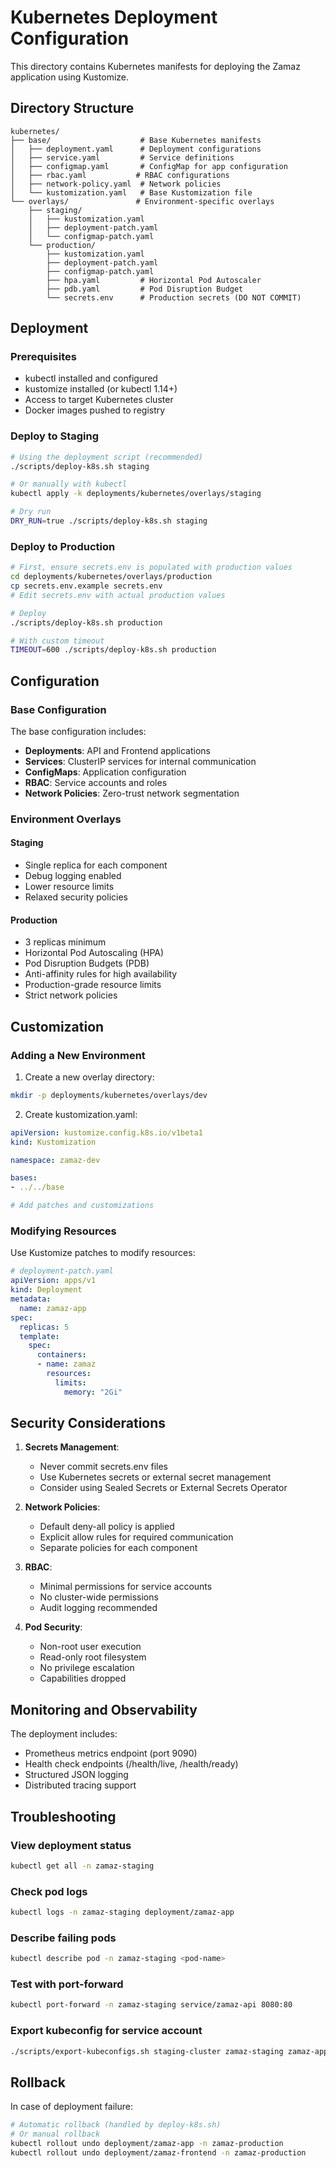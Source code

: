 # Kubernetes Deployment Configuration

This directory contains Kubernetes manifests for deploying the Zamaz application using Kustomize.

## Directory Structure

```
kubernetes/
├── base/                    # Base Kubernetes manifests
│   ├── deployment.yaml      # Deployment configurations
│   ├── service.yaml         # Service definitions
│   ├── configmap.yaml       # ConfigMap for app configuration
│   ├── rbac.yaml           # RBAC configurations
│   ├── network-policy.yaml  # Network policies
│   └── kustomization.yaml   # Base Kustomization file
└── overlays/               # Environment-specific overlays
    ├── staging/
    │   ├── kustomization.yaml
    │   ├── deployment-patch.yaml
    │   └── configmap-patch.yaml
    └── production/
        ├── kustomization.yaml
        ├── deployment-patch.yaml
        ├── configmap-patch.yaml
        ├── hpa.yaml         # Horizontal Pod Autoscaler
        ├── pdb.yaml         # Pod Disruption Budget
        └── secrets.env      # Production secrets (DO NOT COMMIT)
```

## Deployment

### Prerequisites

- kubectl installed and configured
- kustomize installed (or kubectl 1.14+)
- Access to target Kubernetes cluster
- Docker images pushed to registry

### Deploy to Staging

```bash
# Using the deployment script (recommended)
./scripts/deploy-k8s.sh staging

# Or manually with kubectl
kubectl apply -k deployments/kubernetes/overlays/staging

# Dry run
DRY_RUN=true ./scripts/deploy-k8s.sh staging
```

### Deploy to Production

```bash
# First, ensure secrets.env is populated with production values
cd deployments/kubernetes/overlays/production
cp secrets.env.example secrets.env
# Edit secrets.env with actual production values

# Deploy
./scripts/deploy-k8s.sh production

# With custom timeout
TIMEOUT=600 ./scripts/deploy-k8s.sh production
```

## Configuration

### Base Configuration

The base configuration includes:
- **Deployments**: API and Frontend applications
- **Services**: ClusterIP services for internal communication
- **ConfigMaps**: Application configuration
- **RBAC**: Service accounts and roles
- **Network Policies**: Zero-trust network segmentation

### Environment Overlays

#### Staging
- Single replica for each component
- Debug logging enabled
- Lower resource limits
- Relaxed security policies

#### Production
- 3 replicas minimum
- Horizontal Pod Autoscaling (HPA)
- Pod Disruption Budgets (PDB)
- Anti-affinity rules for high availability
- Production-grade resource limits
- Strict network policies

## Customization

### Adding a New Environment

1. Create a new overlay directory:
```bash
mkdir -p deployments/kubernetes/overlays/dev
```

2. Create kustomization.yaml:
```yaml
apiVersion: kustomize.config.k8s.io/v1beta1
kind: Kustomization

namespace: zamaz-dev

bases:
- ../../base

# Add patches and customizations
```

### Modifying Resources

Use Kustomize patches to modify resources:

```yaml
# deployment-patch.yaml
apiVersion: apps/v1
kind: Deployment
metadata:
  name: zamaz-app
spec:
  replicas: 5
  template:
    spec:
      containers:
      - name: zamaz
        resources:
          limits:
            memory: "2Gi"
```

## Security Considerations

1. **Secrets Management**:
   - Never commit secrets.env files
   - Use Kubernetes secrets or external secret management
   - Consider using Sealed Secrets or External Secrets Operator

2. **Network Policies**:
   - Default deny-all policy is applied
   - Explicit allow rules for required communication
   - Separate policies for each component

3. **RBAC**:
   - Minimal permissions for service accounts
   - No cluster-wide permissions
   - Audit logging recommended

4. **Pod Security**:
   - Non-root user execution
   - Read-only root filesystem
   - No privilege escalation
   - Capabilities dropped

## Monitoring and Observability

The deployment includes:
- Prometheus metrics endpoint (port 9090)
- Health check endpoints (/health/live, /health/ready)
- Structured JSON logging
- Distributed tracing support

## Troubleshooting

### View deployment status
```bash
kubectl get all -n zamaz-staging
```

### Check pod logs
```bash
kubectl logs -n zamaz-staging deployment/zamaz-app
```

### Describe failing pods
```bash
kubectl describe pod -n zamaz-staging <pod-name>
```

### Test with port-forward
```bash
kubectl port-forward -n zamaz-staging service/zamaz-api 8080:80
```

### Export kubeconfig for service account
```bash
./scripts/export-kubeconfigs.sh staging-cluster zamaz-staging zamaz-app
```

## Rollback

In case of deployment failure:

```bash
# Automatic rollback (handled by deploy-k8s.sh)
# Or manual rollback
kubectl rollout undo deployment/zamaz-app -n zamaz-production
kubectl rollout undo deployment/zamaz-frontend -n zamaz-production
```